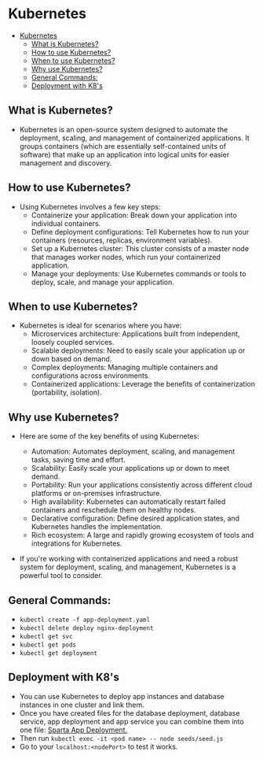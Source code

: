 # Kubernetes

- [Kubernetes](#kubernetes)
  - [What is Kubernetes?](#what-is-kubernetes)
  - [How to use Kubernetes?](#how-to-use-kubernetes)
  - [When to use Kubernetes?](#when-to-use-kubernetes)
  - [Why use Kubernetes?](#why-use-kubernetes)
  - [General Commands:](#general-commands)
  - [Deployment with K8's](#deployment-with-k8s)

## What is Kubernetes?

- Kubernetes is an open-source system designed to automate the deployment, scaling, and management of containerized applications. It groups containers (which are essentially self-contained units of software) that make up an application into logical units for easier management and discovery.

## How to use Kubernetes?

- Using Kubernetes involves a few key steps:
  - Containerize your application: Break down your application into individual containers.
  - Define deployment configurations: Tell Kubernetes how to run your containers (resources, replicas, environment variables).
  - Set up a Kubernetes cluster: This cluster consists of a master node that manages worker nodes, which run your containerized application.
  - Manage your deployments: Use Kubernetes commands or tools to deploy, scale, and manage your application.

## When to use Kubernetes?

- Kubernetes is ideal for scenarios where you have:
  - Microservices architecture: Applications built from independent, loosely coupled services.
  - Scalable deployments: Need to easily scale your application up or down based on demand.
  - Complex deployments: Managing multiple containers and configurations across environments.
  - Containerized applications: Leverage the benefits of containerization (portability, isolation).

## Why use Kubernetes?

- Here are some of the key benefits of using Kubernetes:
  - Automation: Automates deployment, scaling, and management tasks, saving time and effort.
  - Scalability: Easily scale your applications up or down to meet demand.
  - Portability: Run your applications consistently across different cloud platforms or on-premises infrastructure.
  - High availability: Kubernetes can automatically restart failed containers and reschedule them on healthy nodes.
  - Declarative configuration: Define desired application states, and Kubernetes handles the implementation.
  - Rich ecosystem: A large and rapidly growing ecosystem of tools and integrations for Kubernetes.

- If you're working with containerized applications and need a robust system for deployment, scaling, and management, Kubernetes is a powerful tool to consider.

## General Commands:
- `kubectl create -f app-deployment.yaml`
- `kubectl delete deploy nginx-deployment`
- `kubectl get svc`
- `kubectl get pods`
- `kubectl get deployment`

## Deployment with K8's
- You can use Kubernetes to deploy app instances and database instances in one cluster and link them.
- Once you have created files for the database deployment, database service, app deployment and app service you can combine them into one file: [Sparta App Deployment.](sparta-app-deployment/sparta-app-full-deployment.yaml)
- Then run `kubectl exec -it <pod name> -- node seeds/seed.js`
- Go to your `localhost:<nodePort>` to test it works.